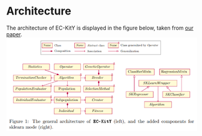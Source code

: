 # Architecture

The architecture of EC-KitY is displayed in the figure below, taken from [our paper](https://www.sciencedirect.com/science/article/pii/S2352711023000778).
![](architecture/architecture.png)


